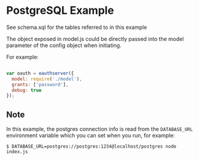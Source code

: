 # PostgreSQL Example

See schema.sql for the tables referred to in this example

The object exposed in model.js could be directly passed into the model parameter of the config object when initiating.

For example:

```js

var oauth = oauthserver({
  model: require('./model'),
  grants: ['password'],
  debug: true
});

```

## Note

In this example, the postgres connection info is read from the `DATABASE_URL` environment variable which you can set when you run, for example:

```
$ DATABASE_URL=postgres://postgres:1234@localhost/postgres node index.js
```